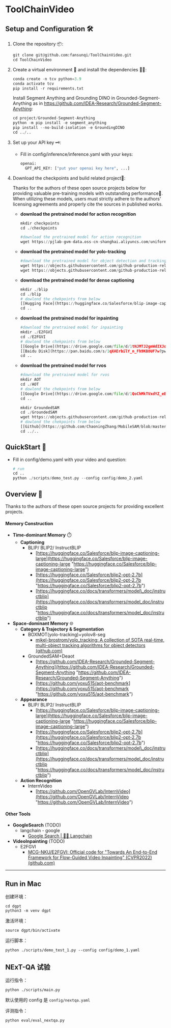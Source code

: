 # ToolChainVideo


## Setup and Configuration 🛠️

1. Clone the repository 📦:
   ```python
   git clone git@github.com:fansunqi/ToolChainVideo.git
   cd ToolChainVideo
   ```
2. Create a virtual environment 🧹 and install the dependencies 🧑‍🍳:
   ```python
   conda create -n tcv python=3.9
   conda activate tcv
   pip install -r requirements.txt
   ```
   Install Segment Anything and Grounding DINO in Grounded-Segment-Anything as in https://github.com/IDEA-Research/Grounded-Segment-Anything:
   ```python
   cd project/Grounded-Segment-Anything
   python -m pip install -e segment_anything
   pip install --no-build-isolation -e GroundingDINO
   cd ../..
   ```

3. Set up your API key 🗝️:
   - Fill in config/inference/inference.yaml with your keys:
     ```python
     openai:
       GPT_API_KEY: ["put your openai key here", ...]
     ```
4. Download the checkpoints  and bulid related project🧩:

   Thanks for the authors of these open source projects below for providing valuable pre-training models with outstanding performance🤝. When utilizing these models, users must strictly adhere to the authors' licensing agreements and properly cite the sources in published works.
   - **download the pretrained model for action recognition**
     ```python
     mkdir checkpoints  
     cd ./checkpoints
     
     #download the pretrained model for action recognition
     wget https://pjlab-gvm-data.oss-cn-shanghai.aliyuncs.com/uniformerv2/k400/k400_k710_uniformerv2_b16_8x224.pyth
     
     ```
   - **download the pretrained model for yolo-tracking**
     ```python
     #download the pretrained model for object detection and tracking
     wget https://objects.githubusercontent.com/github-production-release-asset-2e65be/521807533/0c7608ab-094c-4c63-8c0c-3e7623db6114?X-Amz-Algorithm=AWS4-HMAC-SHA256&X-Amz-Credential=releaseassetproduction%2F20240612%2Fus-east-1%2Fs3%2Faws4_request&X-Amz-Date=20240612T083947Z&X-Amz-Expires=300&X-Amz-Signature=7b6688c64e3d3f1eb54a0eca30ca99e140bed9f886d4c8a084bec389046ecda8&X-Amz-SignedHeaders=host&actor_id=0&key_id=0&repo_id=521807533&response-content-disposition=attachment%3B%20filename%3Dyolov8n-seg.pt&response-content-type=application%2Foctet-stream
     wget https://objects.githubusercontent.com/github-production-release-asset-2e65be/521807533/67360104-677c-457e-95a6-856f07ba3f2e?X-Amz-Algorithm=AWS4-HMAC-SHA256&X-Amz-Credential=releaseassetproduction%2F20240612%2Fus-east-1%2Fs3%2Faws4_request&X-Amz-Date=20240612T083803Z&X-Amz-Expires=300&X-Amz-Signature=8bd5d0f9ef518ee1a84783203b2d0a6c285a703dace053ae30596c68f2428599&X-Amz-SignedHeaders=host&actor_id=0&key_id=0&repo_id=521807533&response-content-disposition=attachment%3B%20filename%3Dyolov8n.pt&response-content-type=application%2Foctet-stream
     
     ```
   - **download the pretrained model for dense captioning**
     ```python
     mkdir ./blip
     cd ./blip
     # dowlond the chekpoints from below 
     [[Hugging Face](https://huggingface.co/Salesforce/blip-image-captioning-large/tree/main)]
     cd ..
     ```
   - **download the pretrained model for inpainting**
     ```python
     #download the pretrained model for inpainting
     mkdir ./E2FGVI
     cd ./E2FGVI
     # dowlond the chekpoints from below 
     [[Google Drive](https://drive.google.com/file/d/1tNJMTJ2gmWdIXJoHVi5-H504uImUiJW9/view?usp=sharing)] 
     [[Baidu Disk](https://pan.baidu.com/s/1qXAErbilY_n_Fh9KB8UF7w?pwd=lsjw)]
     cd ..
     ```
   - **download the pretrained model for rvos**
     ```python
     #download the pretrained model for rvos
     mkdir AOT 
     cd ./AOT
     # dowlond the chekpoints from below 
     [[Google Drive](https://drive.google.com/file/d/1QoChMkTVxdYZ_eBlZhK2acq9KMQZccPJ/view)]
     cd ..
     
     mkdir GroundedSAM
     cd ./GroundedSAM
     wget https://objects.githubusercontent.com/github-production-release-asset-2e65be/611591640/c4c55fde-97e5-47d9-a2c5-b169832a2fa9?X-Amz-Algorithm=AWS4-HMAC-SHA256&X-Amz-Credential=releaseassetproduction%2F20240623%2Fus-east-1%2Fs3%2Faws4_request&X-Amz-Date=20240623T053405Z&X-Amz-Expires=300&X-Amz-Signature=369fd1d480eb018f7b3a31e960835ae77ae5bb9b1d0dcc5415751811daf4e325&X-Amz-SignedHeaders=host&actor_id=97865789&key_id=0&repo_id=611591640&response-content-disposition=attachment%3B%20filename%3Dgroundingdino_swinb_cogcoor.pth&response-content-type=application%2Foctet-stream
     # dowlond the chekpoints from below 
     [[Github](https://github.com/ChaoningZhang/MobileSAM/blob/master/weights/mobile_sam.pt)]
     cd ../..
     ```


## QuickStart 🚀

- Fill in config/demo.yaml with your video and question:
  ```python
  # run
  cd ..                  
  python ./scripts/demo_test.py --config config/demo_2.yaml  
  ```

## Overview 📜

Thanks to the authors of these open source projects for providing excellent projects.

#### Memory Construction

- **Time-dominant Memory** ⏱️
  - **Captioning**
    - BLIP/ BLIP2/ InstructBLIP
      - [https://huggingface.co/Salesforce/blip-image-captioning-large](https://huggingface.co/Salesforce/blip-image-captioning-large "https://huggingface.co/Salesforce/blip-image-captioning-large")
      - [https://huggingface.co/Salesforce/blip2-opt-2.7b](https://huggingface.co/Salesforce/blip2-opt-2.7b "https://huggingface.co/Salesforce/blip2-opt-2.7b")
      - [https://huggingface.co/docs/transformers/model\_doc/instructblip](https://huggingface.co/docs/transformers/model_doc/instructblip "https://huggingface.co/docs/transformers/model_doc/instructblip")
- **Space-dominant Memory** 🌐
  - **Category & Trajectory & Segmentation**
    - BOXMOT(yolo-tracking)+yolov8-seg
      - [mikel-brostrom/yolo\_tracking: A collection of SOTA real-time, multi-object tracking algorithms for object detectors (github.com)](https://github.com/mikel-brostrom/yolo_tracking "mikel-brostrom/yolo_tracking: A collection of SOTA real-time, multi-object tracking algorithms for object detectors (github.com)")
    - GroundedSAM+Deaot
      - [https://github.com/IDEA-Research/Grounded-Segment-Anything](https://github.com/IDEA-Research/Grounded-Segment-Anything "https://github.com/IDEA-Research/Grounded-Segment-Anything")
      - [https://github.com/yoxu515/aot-benchmark](https://github.com/yoxu515/aot-benchmark "https://github.com/yoxu515/aot-benchmark")
  - **Appearance**
    - BLIP/ BLIP2/ InstructBLIP
      - [https://huggingface.co/Salesforce/blip-image-captioning-large](https://huggingface.co/Salesforce/blip-image-captioning-large "https://huggingface.co/Salesforce/blip-image-captioning-large")
      - [https://huggingface.co/Salesforce/blip2-opt-2.7b](https://huggingface.co/Salesforce/blip2-opt-2.7b "https://huggingface.co/Salesforce/blip2-opt-2.7b")
      - [https://huggingface.co/docs/transformers/model\_doc/instructblip](https://huggingface.co/docs/transformers/model_doc/instructblip "https://huggingface.co/docs/transformers/model_doc/instructblip")
  - **Action Recognition**
    - InternVideo
      - [https://github.com/OpenGVLab/InternVideo](https://github.com/OpenGVLab/InternVideo "https://github.com/OpenGVLab/InternVideo")

#### Other Tools

- **GoogleSearch** (TODO)
  - langchain - google
    - &#x20;[Google Search | 🦜️🔗 Langchain](https://python.langchain.com/docs/integrations/tools/google_search "Google Search | 🦜️🔗 Langchain")
- **VideoInpainting** (TODO)
  - E2FGVI &#x20;
    - [MCG-NKU/E2FGVI: Official code for "Towards An End-to-End Framework for Flow-Guided Video Inpainting" (CVPR2022) (github.com)](https://github.com/MCG-NKU/E2FGVI "MCG-NKU/E2FGVI: Official code for \"Towards An End-to-End Framework for Flow-Guided Video Inpainting\" (CVPR2022) (github.com)")

***

## Run in Mac

创建环境：

```
cd dgpt
python3 -m venv dgpt
```

 激活环境：

```
source dgpt/bin/activate
```

运行脚本：

```
python ./scripts/demo_test_1.py --config config/demo_1.yaml 
```

## NExT-QA 试验

运行指令：

```
python ./scripts/main.py
```

默认使用的 config 是 `config/nextqa.yaml`

评测指令：

```
python eval/eval_nextqa.py
```

